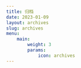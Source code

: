 ```yaml
---
title: 归档
date: 2023-01-09
layout: archives
slug: archives
menu:
    main:
        weight: 3
        params: 
            icon: archives
---
```


